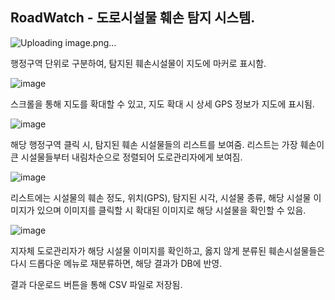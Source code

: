 ## RoadWatch - 도로시설물 훼손 탐지 시스템.




![Uploading image.png…]()


행정구역 단위로 구분하여, 탐지된 훼손시설물이 지도에 마커로 표시함.


![image](https://github.com/user-attachments/assets/87956807-8eda-4f82-a11e-b77a4d007dc8)

스크롤을 통해 지도를 확대할 수 있고, 지도 확대 시 상세 GPS 정보가 지도에 표시됨.


![image](https://github.com/user-attachments/assets/251bc2d0-69ef-4152-9490-3d5e8359b509)


해당 행정구역 클릭 시, 탐지된 훼손 시설물들의 리스트를 보여줌.
리스트는 가장 훼손이 큰 시설물들부터 내림차순으로 정렬되어 도로관리자에게 보여짐.

![image](https://github.com/user-attachments/assets/9da77aa5-17af-4aba-b2a5-7c1fb751cfa0)


리스트에는 시설물의 훼손 정도, 위치(GPS), 탐지된 시각, 시설물 종류, 해당 시설물 이미지가 있으며
이미지를 클릭할 시 확대된 이미지로 해당 시설물을 확인할 수 있음.


![image](https://github.com/user-attachments/assets/943e2e5b-4a7b-4755-a9c2-4d4237a5c061)

지자체 도로관리자가 해당 시설물 이미지를 확인하고, 옳지 않게 분류된 훼손시설물들은 다시 드롭다운 메뉴로 재분류하면, 해당 결과가 DB에 반영.

결과 다운로드 버튼을 통해 CSV 파일로 저장됨.
